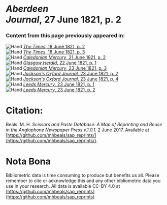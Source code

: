 # *Aberdeen Journal*, 27 June 1821, p. 2  
  
### Content from this page previously appeared in:  
![Hand](http://scissorsandpaste.net/wp-content/uploads/2017/06/smallhandpointer.png) [*The Times*, 18 June 1821, p. 2](https://mhbeals.github.io/sap_html/The-Times/The-Times-18-June-1821-p-2)  
![Hand](http://scissorsandpaste.net/wp-content/uploads/2017/06/smallhandpointer.png) [*The Times*, 18 June 1821, p. 3](https://mhbeals.github.io/sap_html/The-Times/The-Times-18-June-1821-p-3)  
![Hand](http://scissorsandpaste.net/wp-content/uploads/2017/06/smallhandpointer.png) [*Caledonian Mercury*, 21 June 1821, p. 2](https://mhbeals.github.io/sap_html/Caledonian-Mercury/Caledonian-Mercury-21-June-1821-p-2)  
![Hand](http://scissorsandpaste.net/wp-content/uploads/2017/06/smallhandpointer.png) [*Glasgow Herald*, 22 June 1821, p. 1](https://mhbeals.github.io/sap_html/Glasgow-Herald/Glasgow-Herald-22-June-1821-p-1)  
![Hand](http://scissorsandpaste.net/wp-content/uploads/2017/06/smallhandpointer.png) [*Caledonian Mercury*, 23 June 1821, p. 3](https://mhbeals.github.io/sap_html/Caledonian-Mercury/Caledonian-Mercury-23-June-1821-p-3)  
![Hand](http://scissorsandpaste.net/wp-content/uploads/2017/06/smallhandpointer.png) [*Jackson's Oxford Journal*, 23 June 1821, p. 2](https://mhbeals.github.io/sap_html/Jackson's-Oxford-Journal/Jackson's-Oxford-Journal-23-June-1821-p-2)  
![Hand](http://scissorsandpaste.net/wp-content/uploads/2017/06/smallhandpointer.png) [*Jackson's Oxford Journal*, 23 June 1821, p. 4](https://mhbeals.github.io/sap_html/Jackson's-Oxford-Journal/Jackson's-Oxford-Journal-23-June-1821-p-4)  
![Hand](http://scissorsandpaste.net/wp-content/uploads/2017/06/smallhandpointer.png) [*Leeds Mercury*, 23 June 1821, p. 1](https://mhbeals.github.io/sap_html/Leeds-Mercury/Leeds-Mercury-23-June-1821-p-1)  
![Hand](http://scissorsandpaste.net/wp-content/uploads/2017/06/smallhandpointer.png) [*Leeds Mercury*, 23 June 1821, p. 2](https://mhbeals.github.io/sap_html/Leeds-Mercury/Leeds-Mercury-23-June-1821-p-2)  


# Citation: 

Beals. M. H. *Scissors and Paste Database: A Map of Reprinting and Reuse in the Anglophone Newspaper Press v.1.0.1.* 2 June 2017. Available at [https://github.com/mhbeals/sap_reprints/](https://github.com/mhbeals/sap_reprints/). 

# Nota Bona

Bibliometric data is time consuming to produce but benefits us all. Please remember to cite or acknowledge this and any other bibliometric data you use in your research. All data is available CC-BY 4.0 at [https://github.com/mhbeals/sap_reprints](https://github.com/mhbeals/sap_reprints)